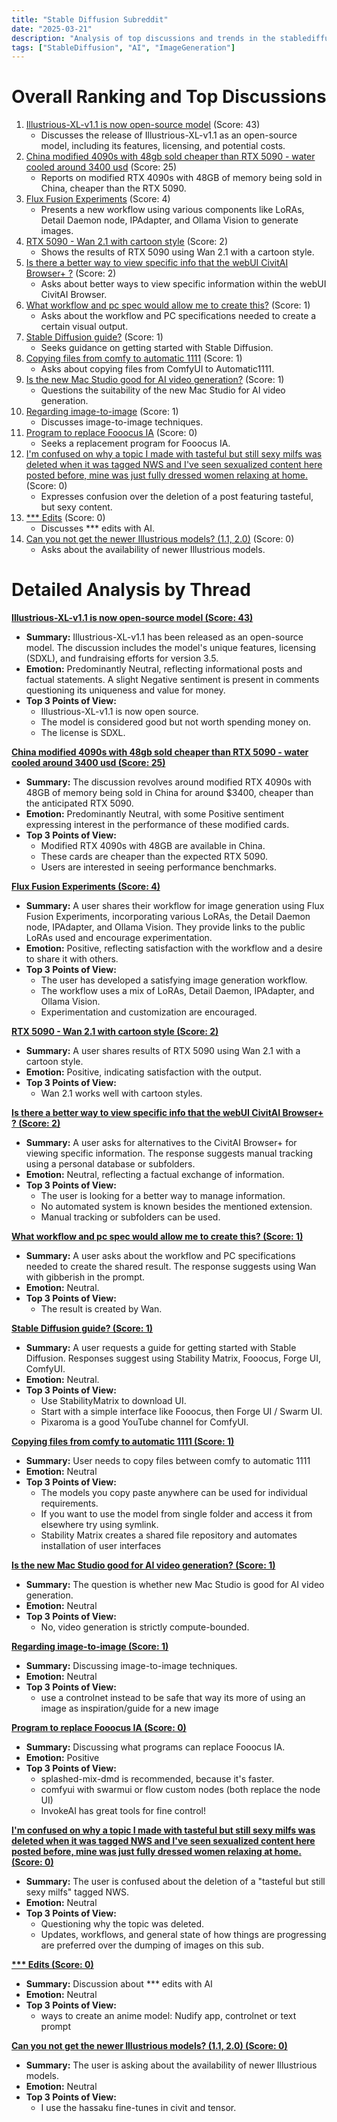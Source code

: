 ```yaml
---
title: "Stable Diffusion Subreddit"
date: "2025-03-21"
description: "Analysis of top discussions and trends in the stablediffusion subreddit"
tags: ["StableDiffusion", "AI", "ImageGeneration"]
---
```


# Overall Ranking and Top Discussions
1.  [Illustrious-XL-v1.1 is now open-source model](https://i.redd.it/4i2anikzs2qe1.jpeg) (Score: 43)
    *   Discusses the release of Illustrious-XL-v1.1 as an open-source model, including its features, licensing, and potential costs.
2.  [China modified 4090s with 48gb sold cheaper than RTX 5090 - water cooled around 3400 usd](https://www.reddit.com/gallery/1jgozp3) (Score: 25)
    *   Reports on modified RTX 4090s with 48GB of memory being sold in China, cheaper than the RTX 5090.
3.  [Flux Fusion Experiments](https://www.reddit.com/gallery/1jgpq7u) (Score: 4)
    *   Presents a new workflow using various components like LoRAs, Detail Daemon node, IPAdapter, and Ollama Vision to generate images.
4.  [RTX 5090 - Wan 2.1 with cartoon style](https://v.redd.it/98ogdhz7g3qe1) (Score: 2)
    *   Shows the results of RTX 5090 using Wan 2.1 with a cartoon style.
5.  [Is there a better way to view specific info that the webUI CivitAI Browser+ ?](https://www.reddit.com/r/StableDiffusion/comments/1jgmx0c/is_there_a_better_way_to_view_specific_info_that/) (Score: 2)
    *   Asks about better ways to view specific information within the webUI CivitAI Browser.
6.  [What workflow and pc spec would allow me to create this?](https://v.redd.it/ig00n9qas2qe1) (Score: 1)
    *   Asks about the workflow and PC specifications needed to create a certain visual output.
7.  [Stable Diffusion guide?](https://www.reddit.com/r/StableDiffusion/comments/1jgme4y/stable_diffusion_guide/) (Score: 1)
    *   Seeks guidance on getting started with Stable Diffusion.
8.  [Copying files from comfy to automatic 1111](https://www.reddit.com/r/StableDiffusion/comments/1jgn3r1/copying_files_from_comfy_to_automatic_1111/) (Score: 1)
    *   Asks about copying files from ComfyUI to Automatic1111.
9.  [Is the new Mac Studio good for AI video generation?](https://www.reddit.com/r/StableDiffusion/comments/1jgns7d/is_the_new_mac_studio_good_for_ai_video_generation/) (Score: 1)
    *   Questions the suitability of the new Mac Studio for AI video generation.
10. [Regarding image-to-image](https://www.reddit.com/r/StableDiffusion/comments/1jgptpr/regarding_imagetoimage/) (Score: 1)
    *   Discusses image-to-image techniques.
11. [Program to replace Fooocus IA](https://www.reddit.com/r/StableDiffusion/comments/1jglvgb/program_to_replace_fooocus_ia/) (Score: 0)
    *   Seeks a replacement program for Fooocus IA.
12. [I'm confused on why a topic I made with tasteful but still sexy milfs was deleted when it was tagged NWS and I've seen sexualized content here posted before, mine was just fully dressed women relaxing at home.](https://www.reddit.com/r/StableDiffusion/comments/1jgm28r/im_confused_on_why_a_topic_i_made_with_tasteful/) (Score: 0)
    *   Expresses confusion over the deletion of a post featuring tasteful, but sexy content.
13. [*** Edits](https://www.reddit.com/r/StableDiffusion/comments/1jgp3wd/nude_edits/) (Score: 0)
    *   Discusses *** edits with AI.
14. [Can you not get the newer Illustrious models? (1.1, 2.0)](https://www.reddit.com/r/StableDiffusion/comments/1jgpctw/can_you_not_get_the_newer_illustrious_models_11_20/) (Score: 0)
    *   Asks about the availability of newer Illustrious models.

# Detailed Analysis by Thread
**[Illustrious-XL-v1.1 is now open-source model (Score: 43)](https://i.redd.it/4i2anikzs2qe1.jpeg)**
*  **Summary:** Illustrious-XL-v1.1 has been released as an open-source model. The discussion includes the model's unique features, licensing (SDXL), and fundraising efforts for version 3.5.
*  **Emotion:** Predominantly Neutral, reflecting informational posts and factual statements. A slight Negative sentiment is present in comments questioning its uniqueness and value for money.
*  **Top 3 Points of View:**
    *   Illustrious-XL-v1.1 is now open source.
    *   The model is considered good but not worth spending money on.
    *   The license is SDXL.

**[China modified 4090s with 48gb sold cheaper than RTX 5090 - water cooled around 3400 usd (Score: 25)](https://www.reddit.com/gallery/1jgozp3)**
*  **Summary:** The discussion revolves around modified RTX 4090s with 48GB of memory being sold in China for around $3400, cheaper than the anticipated RTX 5090.
*  **Emotion:** Predominantly Neutral, with some Positive sentiment expressing interest in the performance of these modified cards.
*  **Top 3 Points of View:**
    *   Modified RTX 4090s with 48GB are available in China.
    *   These cards are cheaper than the expected RTX 5090.
    *   Users are interested in seeing performance benchmarks.

**[Flux Fusion Experiments (Score: 4)](https://www.reddit.com/gallery/1jgpq7u)**
*  **Summary:** A user shares their workflow for image generation using Flux Fusion Experiments, incorporating various LoRAs, the Detail Daemon node, IPAdapter, and Ollama Vision. They provide links to the public LoRAs used and encourage experimentation.
*  **Emotion:** Positive, reflecting satisfaction with the workflow and a desire to share it with others.
*  **Top 3 Points of View:**
    *   The user has developed a satisfying image generation workflow.
    *   The workflow uses a mix of LoRAs, Detail Daemon, IPAdapter, and Ollama Vision.
    *   Experimentation and customization are encouraged.

**[RTX 5090 - Wan 2.1 with cartoon style (Score: 2)](https://v.redd.it/98ogdhz7g3qe1)**
*  **Summary:** A user shares results of RTX 5090 using Wan 2.1 with a cartoon style.
*  **Emotion:** Positive, indicating satisfaction with the output.
*  **Top 3 Points of View:**
    *   Wan 2.1 works well with cartoon styles.

**[Is there a better way to view specific info that the webUI CivitAI Browser+ ? (Score: 2)](https://www.reddit.com/r/StableDiffusion/comments/1jgmx0c/is_there_a_better_way_to_view_specific_info_that/)**
*  **Summary:** A user asks for alternatives to the CivitAI Browser+ for viewing specific information. The response suggests manual tracking using a personal database or subfolders.
*  **Emotion:** Neutral, reflecting a factual exchange of information.
*  **Top 3 Points of View:**
    *   The user is looking for a better way to manage information.
    *   No automated system is known besides the mentioned extension.
    *   Manual tracking or subfolders can be used.

**[What workflow and pc spec would allow me to create this? (Score: 1)](https://v.redd.it/ig00n9qas2qe1)**
*  **Summary:** A user asks about the workflow and PC specifications needed to create the shared result. The response suggests using Wan with gibberish in the prompt.
*  **Emotion:** Neutral.
*  **Top 3 Points of View:**
    *   The result is created by Wan.

**[Stable Diffusion guide? (Score: 1)](https://www.reddit.com/r/StableDiffusion/comments/1jgme4y/stable_diffusion_guide/)**
*  **Summary:** A user requests a guide for getting started with Stable Diffusion. Responses suggest using Stability Matrix, Fooocus, Forge UI, ComfyUI.
*  **Emotion:** Neutral.
*  **Top 3 Points of View:**
    *   Use StabilityMatrix to download UI.
    *   Start with a simple interface like Fooocus, then Forge UI / Swarm UI.
    *   Pixaroma is a good YouTube channel for ComfyUI.

**[Copying files from comfy to automatic 1111 (Score: 1)](https://www.reddit.com/r/StableDiffusion/comments/1jgn3r1/copying_files_from_comfy_to_automatic_1111/)**
*  **Summary:** User needs to copy files between comfy to automatic 1111
*  **Emotion:** Neutral
*  **Top 3 Points of View:**
    *   The models you copy paste anywhere can be used for individual requirements.
    *   If you want to use the model from single folder and access it from elsewhere try using symlink.
    *   Stability Matrix creates a shared file repository and automates installation of user interfaces

**[Is the new Mac Studio good for AI video generation? (Score: 1)](https://www.reddit.com/r/StableDiffusion/comments/1jgns7d/is_the_new_mac_studio_good_for_ai_video_generation/)**
*  **Summary:** The question is whether new Mac Studio is good for AI video generation.
*  **Emotion:** Neutral
*  **Top 3 Points of View:**
    *   No, video generation is strictly compute-bounded.

**[Regarding image-to-image (Score: 1)](https://www.reddit.com/r/StableDiffusion/comments/1jgptpr/regarding_imagetoimage/)**
*  **Summary:** Discussing image-to-image techniques.
*  **Emotion:** Neutral
*  **Top 3 Points of View:**
    *   use a controlnet instead to be safe that way its more of using an image as inspiration/guide for a new image

**[Program to replace Fooocus IA (Score: 0)](https://www.reddit.com/r/StableDiffusion/comments/1jglvgb/program_to_replace_fooocus_ia/)**
*  **Summary:** Discussing what programs can replace Fooocus IA.
*  **Emotion:** Positive
*  **Top 3 Points of View:**
    *   splashed-mix-dmd is recommended, because it's faster.
    *   comfyui with swarmui or flow custom nodes (both replace the node UI)
    *   InvokeAI has great tools for fine control!

**[I'm confused on why a topic I made with tasteful but still sexy milfs was deleted when it was tagged NWS and I've seen sexualized content here posted before, mine was just fully dressed women relaxing at home. (Score: 0)](https://www.reddit.com/r/StableDiffusion/comments/1jgm28r/im_confused_on_why_a_topic_i_made_with_tasteful/)**
*  **Summary:** The user is confused about the deletion of a "tasteful but still sexy milfs" tagged NWS.
*  **Emotion:** Neutral
*  **Top 3 Points of View:**
    *   Questioning why the topic was deleted.
    *   Updates, workflows, and general state of how things are progressing are preferred over the dumping of images on this sub.

**[*** Edits (Score: 0)](https://www.reddit.com/r/StableDiffusion/comments/1jgp3wd/nude_edits/)**
*  **Summary:** Discussion about *** edits with AI
*  **Emotion:** Neutral
*  **Top 3 Points of View:**
    *   ways to create an anime model: Nudify app, controlnet or text prompt

**[Can you not get the newer Illustrious models? (1.1, 2.0) (Score: 0)](https://www.reddit.com/r/StableDiffusion/comments/1jgpctw/can_you_not_get_the_newer_illustrious_models_11_20/)**
*  **Summary:** The user is asking about the availability of newer Illustrious models.
*  **Emotion:** Neutral
*  **Top 3 Points of View:**
    *   I use the hassaku fine-tunes in civit and tensor.
